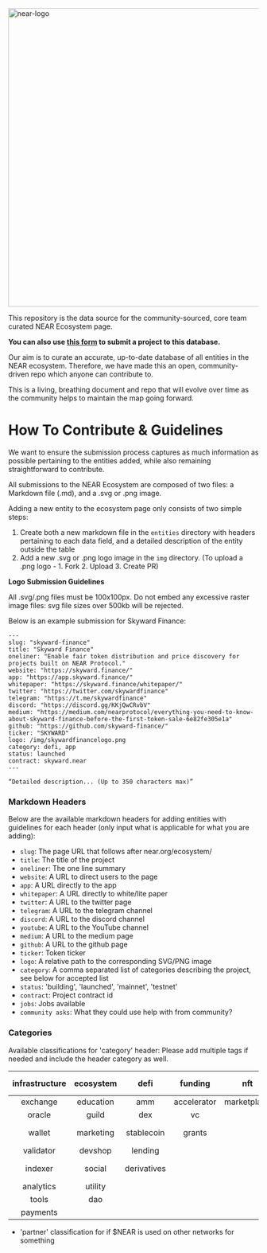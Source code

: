 <img src="https://repository-images.githubusercontent.com/384455580/fc80d841-e285-4238-981d-c40e45772469" alt="near-logo" width="600" border="0" />

This repository is the data source for the community-sourced, core team curated NEAR Ecosystem page.

**You can also use [this form](https://nearprotocol1001.typeform.com/submit-project) to submit a project to this database.**

Our aim is to curate an accurate, up-to-date database of all entities in the NEAR ecosystem. Therefore, we have made this an open, community-driven repo which anyone can contribute to.

This is a living, breathing document and repo that will evolve over time as the community helps to maintain the map going forward.

# How To Contribute & Guidelines

We want to ensure the submission process captures as much information as possible pertaining to the entities added, while also remaining straightforward to contribute. 

All submissions to the NEAR Ecosystem are composed of two files: a Markdown file (.md), and a .svg or .png image. 

Adding a new entity to the ecosystem page only consists of two simple steps:
1. Create both a new markdown file in the `entities` directory with headers pertaining to each data field, and a detailed description of the entity outside the table
2. Add a new .svg or .png logo image in the `img` directory. (To upload a .png logo - 1. Fork  2. Upload  3. Create PR)


<b>Logo Submission Guidelines</b>

All .svg/.png files must be 100x100px. Do not embed any excessive raster image files: svg file sizes over 500kb will be rejected.

Below is an example submission for Skyward Finance:

```
---
slug: "skyward-finance"
title: "Skyward Finance"
oneliner: "Enable fair token distribution and price discovery for projects built on NEAR Protocol."
website: "https://skyward.finance/"
app: "https://app.skyward.finance/"
whitepaper: "https://skyward.finance/whitepaper/"
twitter: "https://twitter.com/skywardfinance"
telegram: "https://t.me/skywardfinance"
discord: "https://discord.gg/KKjQwCRvbV"
medium: "https://medium.com/nearprotocol/everything-you-need-to-know-about-skyward-finance-before-the-first-token-sale-6e82fe305e1a"
github: "https://github.com/skyward-finance/"
ticker: "SKYWARD"
logo: /img/skywardfinancelogo.png
category: defi, app
status: launched
contract: skyward.near
---

“Detailed description... (Up to 350 characters max)”

```


### Markdown Headers

Below are the available markdown headers for adding entities with guidelines for each header (only input what is applicable for what you are adding):

- `slug`: The page URL that follows after near.org/ecosystem/
- `title`: The title of the project
- `oneliner`: The one line summary
- `website`: A URL to direct users to the page
- `app`: A URL directly to the app
- `whitepaper`: A URL directly to white/lite paper
- `twitter`: A URL to the twitter page
- `telegram`: A URL to the telegram channel
- `discord`: A URL to the discord channel
- `youtube`: A URL to the YouTube channel
- `medium`: A URL to the medium page
- `github`: A URL to the github page
- `ticker`: Token ticker
- `logo`: A relative path to the corresponding SVG/PNG image
- `category`: A comma separated list of categories describing the project, see below for accepted list
- `status`: 'building', 'launched', 'mainnet', 'testnet'
- `contract`: Project contract id
- `jobs`: Jobs available
- `community asks`: What they could use help with from community?


### Categories

Available classifications for 'category' header:
Please add multiple tags if needed and include the header category as well.

| infrastructure | ecosystem | defi | funding | nft | gaming | app | guild | partner * |
| :---: | :---: | :---: | :---: | :---: | :---: | :---: | :---: | :---: |
| exchange | education | amm | accelerator | marketplace |  |  | geographical | 
| oracle | guild | dex | vc |  |  |  | validator |
| wallet | marketing | stablecoin | grants |  |  |  | ecosystem project |
| validator | devshop | lending |  |  |  |  | awareness |
| indexer | social | derivatives |  |  |  |  | theme based guild |
| analytics | utility |
| tools | dao |
| payments |

* 'partner' classification for if $NEAR is used on other networks for something
